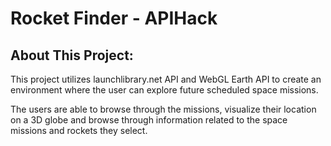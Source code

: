 # Rocket Finder - APIHack

## About This Project:
This project utilizes launchlibrary.net API and WebGL Earth API to create an environment where the user can explore future scheduled space missions.

The users are able to browse through the missions, visualize their location on a 3D globe and browse through information related to the space missions and rockets they select.


